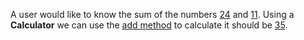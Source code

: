 A user would like to know the sum of the numbers [24](- "#num1") and [11](- "#num2"). Using a **Calculator** we can use the [add method](- "#result = add(#num1, #num2)") to calculate it should be [35](- "?=#result").